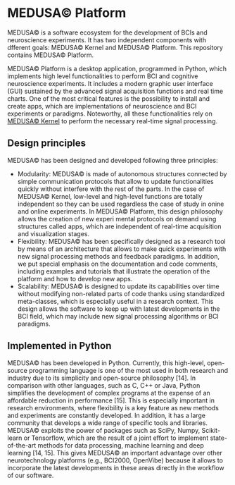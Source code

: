 # MEDUSA© Platform

MEDUSA© is a software ecosystem for the development of BCIs and neuroscience experiments. It has two independent components with dfferent goals: MEDUSA© Kernel and MEDUSA© Platform. This repository contains MEDUSA© Platform.

MEDUSA© Platform is a desktop application, programmed in Python, which implements high level functionalities to perform BCI and cognitive neuroscience experiments. It includes a modern graphic user interface (GUI) sustained by the advanced signal acquisition functions and real time charts. One of the most critical features is the possibility to install and create apps, which are implementations of neuroscience and BCI experiments or paradigms. Noteworthy, all these functionalities rely on [MEDUSA© Kernel](https://github.com/medusabci/medusa-kernel) to perform the necessary real-time signal processing.

## Design principles

MEDUSA© has been designed and developed following three principles: 

- Modularity: MEDUSA© is made of autonomous structures connected by simple communication protocols that allow to update functionalities quickly without interfere with the rest of the parts. In the case of MEDUSA© Kernel, low-level and high-level functions are totally independent so they can be used regardless the case of study in onine and online experiments. In MEDUSA© Platform, this design philosophy allows the creation of new experi mental protocols on demand using structures called apps, which are independent of real-time acquisition and visualization stages.
- Flexibility: MEDUSA© has been specifically designed as a research tool by means of an architecture that allows to make quick experiments with new signal processing methods and feedback paradigms. In addition, we put special emphasis on the documentation and code comments, including examples and tutorials that illustrate the operation of the platform and how to develop new apps. 
- Scalability: MEDUSA© is designed to update its capabilities over time without modifying non-related parts of code thanks using standardized meta-classes, which is especially useful in a research context. This design allows the software to keep up with latest developments in the BCI field, which may include new signal processing algorithms or BCI paradigms.


## Implemented in Python

MEDUSA© has been developed in Python. Currently, this high-level, open-source programming language is one of the most used in both research and industry due to its simplicity and open-source philosophy [14]. In comparison with other languages, such as C, C++ or Java, Python simplifies the development of complex programs at the expense of an affordable reduction in performance [15]. This is especially important in research environments, where flexibility is a key feature as new methods and experiments are constantly developed. In addition, it has a large community that develops a wide range of specific tools and libraries. MEDUSA© exploits the power of packages such as SciPy, Numpy, Scikit-learn or Tensorflow, which are the result of a joint effort to implement state-of-the-art methods for data processing, machine learning and deep learning [14, 15]. This gives MEDUSA© an important advantage over other neurotechnology platforms (e.g., BCI2000, OpenVibe) because it allows to incorporate the latest developments in these areas directly in the workflow of our software.
